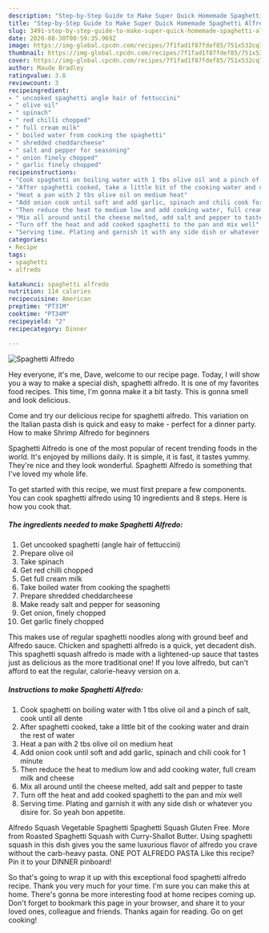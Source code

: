 ```yaml
---
description: "Step-by-Step Guide to Make Super Quick Homemade Spaghetti Alfredo"
title: "Step-by-Step Guide to Make Super Quick Homemade Spaghetti Alfredo"
slug: 3491-step-by-step-guide-to-make-super-quick-homemade-spaghetti-alfredo
date: 2020-08-30T00:59:35.969Z
image: https://img-global.cpcdn.com/recipes/7f1fad1f87fdef85/751x532cq70/spaghetti-alfredo-recipe-main-photo.jpg
thumbnail: https://img-global.cpcdn.com/recipes/7f1fad1f87fdef85/751x532cq70/spaghetti-alfredo-recipe-main-photo.jpg
cover: https://img-global.cpcdn.com/recipes/7f1fad1f87fdef85/751x532cq70/spaghetti-alfredo-recipe-main-photo.jpg
author: Maude Bradley
ratingvalue: 3.8
reviewcount: 3
recipeingredient:
- " uncooked spaghetti angle hair of fettuccini"
- " olive oil"
- " spinach"
- " red chilli chopped"
- " full cream milk"
- " boiled water from cooking the spaghetti"
- " shredded cheddarcheese"
- " salt and pepper for seasoning"
- " onion finely chopped"
- " garlic finely chopped"
recipeinstructions:
- "Cook spaghetti on boiling water with 1 tbs olive oil and a pinch of salt, cook until all dente"
- "After spaghetti cooked, take a little bit of the cooking water and drain the rest of water"
- "Heat a pan with 2 tbs olive oil on medium heat"
- "Add onion cook until soft and add garlic, spinach and chili cook for 1 minute"
- "Then reduce the heat to medium low and add cooking water, full cream milk and cheese"
- "Mix all around until the cheese melted, add salt and pepper to taste"
- "Turn off the heat and add cooked spaghetti to the pan and mix well"
- "Serving time. Plating and garnish it with any side dish or whatever you disire for. So yeah bon appetite."
categories:
- Recipe
tags:
- spaghetti
- alfredo

katakunci: spaghetti alfredo 
nutrition: 114 calories
recipecuisine: American
preptime: "PT31M"
cooktime: "PT34M"
recipeyield: "2"
recipecategory: Dinner

---
```



![Spaghetti Alfredo](https://img-global.cpcdn.com/recipes/7f1fad1f87fdef85/751x532cq70/spaghetti-alfredo-recipe-main-photo.jpg)

Hey everyone, it's me, Dave, welcome to our recipe page. Today, I will show you a way to make a special dish, spaghetti alfredo. It is one of my favorites food recipes. This time, I'm gonna make it a bit tasty. This is gonna smell and look delicious.

Come and try our delicious recipe for spaghetti alfredo. This variation on the Italian pasta dish is quick and easy to make - perfect for a dinner party. How to make Shrimp Alfredo for beginners

Spaghetti Alfredo is one of the most popular of recent trending foods in the world. It's enjoyed by millions daily. It is simple, it is fast, it tastes yummy. They're nice and they look wonderful. Spaghetti Alfredo is something that I've loved my whole life.


To get started with this recipe, we must first prepare a few components. You can cook spaghetti alfredo using 10 ingredients and 8 steps. Here is how you cook that.

<!--inarticleads1-->

##### The ingredients needed to make Spaghetti Alfredo:

1. Get  uncooked spaghetti (angle hair of fettuccini)
1. Prepare  olive oil
1. Take  spinach
1. Get  red chilli chopped
1. Get  full cream milk
1. Take  boiled water from cooking the spaghetti
1. Prepare  shredded cheddarcheese
1. Make ready  salt and pepper for seasoning
1. Get  onion, finely chopped
1. Get  garlic finely chopped


This makes use of regular spaghetti noodles along with ground beef and Alfredo sauce. Chicken and spaghetti alfredo is a quick, yet decadent dish. This spaghetti squash alfredo is made with a lightened-up sauce that tastes just as delicious as the more traditional one! If you love alfredo, but can&#39;t afford to eat the regular, calorie-heavy version on a. 

<!--inarticleads2-->

##### Instructions to make Spaghetti Alfredo:

1. Cook spaghetti on boiling water with 1 tbs olive oil and a pinch of salt, cook until all dente
1. After spaghetti cooked, take a little bit of the cooking water and drain the rest of water
1. Heat a pan with 2 tbs olive oil on medium heat
1. Add onion cook until soft and add garlic, spinach and chili cook for 1 minute
1. Then reduce the heat to medium low and add cooking water, full cream milk and cheese
1. Mix all around until the cheese melted, add salt and pepper to taste
1. Turn off the heat and add cooked spaghetti to the pan and mix well
1. Serving time. Plating and garnish it with any side dish or whatever you disire for. So yeah bon appetite.


Alfredo Squash Vegetable Spaghetti Spaghetti Squash Gluten Free. More from Roasted Spaghetti Squash with Curry-Shallot Butter. Using spaghetti squash in this dish gives you the same luxurious flavor of alfredo you crave without the carb-heavy pasta. ONE POT ALFREDO PASTA Like this recipe? Pin it to your DINNER pinboard! 

So that's going to wrap it up with this exceptional food spaghetti alfredo recipe. Thank you very much for your time. I'm sure you can make this at home. There's gonna be more interesting food at home recipes coming up. Don't forget to bookmark this page in your browser, and share it to your loved ones, colleague and friends. Thanks again for reading. Go on get cooking!
